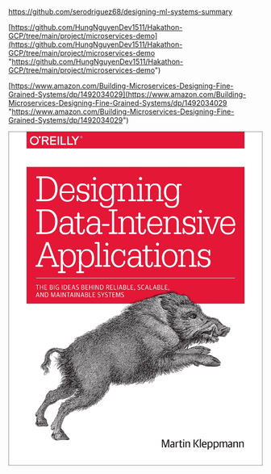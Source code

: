 
https://github.com/serodriguez68/designing-ml-systems-summary

[https://github.com/HungNguyenDev1511/Hakathon-GCP/tree/main/project/microservices-demo](https://github.com/HungNguyenDev1511/Hakathon-GCP/tree/main/project/microservices-demo "https://github.com/HungNguyenDev1511/Hakathon-GCP/tree/main/project/microservices-demo")


[https://www.amazon.com/Building-Microservices-Designing-Fine-Grained-Systems/dp/1492034029](https://www.amazon.com/Building-Microservices-Designing-Fine-Grained-Systems/dp/1492034029 "https://www.amazon.com/Building-Microservices-Designing-Fine-Grained-Systems/dp/1492034029")


![](image/Pasted%20image%2020250925061501.png)